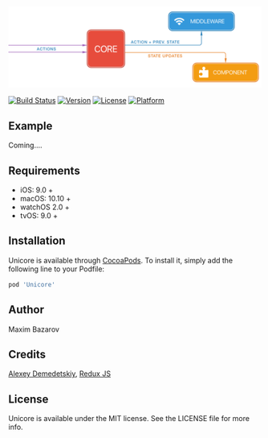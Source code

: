 ![Unicore](https://raw.githubusercontent.com/MaximBazarov/Unicore/master/Docs/img/Unicore.png)

[![Build Status](https://travis-ci.org/MaximBazarov/Unicore.svg?branch=master)](https://travis-ci.org/MaximBazarov/Unicore)
[![Version](https://img.shields.io/cocoapods/v/Unicore.svg?style=flat)](https://cocoapods.org/pods/Unicore)
[![License](https://img.shields.io/cocoapods/l/Unicore.svg?style=flat)](https://cocoapods.org/pods/Unicore)
[![Platform](https://img.shields.io/cocoapods/p/Unicore.svg?style=flat)](https://cocoapods.org/pods/Unicore)

## Example

Coming....

## Requirements

* iOS: 9.0 +
* macOS: 10.10 +
* watchOS 2.0 +
* tvOS: 9.0 +


## Installation

Unicore is available through [CocoaPods](https://cocoapods.org). To install
it, simply add the following line to your Podfile:

```ruby
pod 'Unicore'
```

## Author

Maxim Bazarov

## Credits


[Alexey Demedetskiy](https://github.com/AlexeyDemedetskiy),
[Redux JS](https://redux.js.org/)

## License

Unicore is available under the MIT license. See the LICENSE file for more info.

